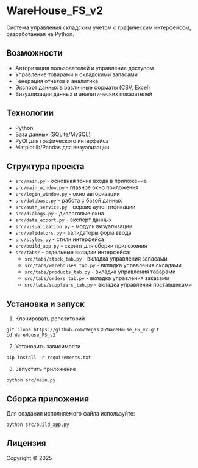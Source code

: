 # WareHouse_FS_v2

Система управления складским учетом с графическим интерфейсом, разработанная на Python.

## Возможности

- Авторизация пользователей и управление доступом
- Управление товарами и складскими запасами
- Генерация отчетов и аналитика
- Экспорт данных в различные форматы (CSV, Excel)
- Визуализация данных и аналитических показателей

## Технологии

- Python
- База данных (SQLite/MySQL)
- PyQt для графического интерфейса
- Matplotlib/Pandas для визуализации

## Структура проекта

- `src/main.py` - основная точка входа в приложение
- `src/main_window.py` - главное окно приложения
- `src/login_window.py` - окно авторизации
- `src/database.py` - работа с базой данных
- `src/auth_service.py` - сервис аутентификации
- `src/dialogs.py` - диалоговые окна
- `src/data_export.py` - экспорт данных
- `src/visualization.py` - модуль визуализации
- `src/validators.py` - валидаторы форм ввода
- `src/styles.py` - стили интерфейса
- `src/build_app.py` - скрипт для сборки приложения
- `src/tabs/` - отдельные вкладки интерфейса:
  - `src/tabs/stock_tab.py` - вкладка управления запасами
  - `src/tabs/warehouses_tab.py` - вкладка управления складами
  - `src/tabs/products_tab.py` - вкладка управления товарами
  - `src/tabs/orders_tab.py` - вкладка управления заказами
  - `src/tabs/suppliers_tab.py` - вкладка управления поставщиками

## Установка и запуск

1. Клонировать репозиторий
```
git clone https://github.com/Vegas30/WareHouse_FS_v2.git
cd WareHouse_FS_v2
```

2. Установить зависимости
```
pip install -r requirements.txt
```

3. Запустить приложение
```
python src/main.py
```

## Сборка приложения

Для создания исполняемого файла используйте:
```
python src/build_app.py
```

## Лицензия

Copyright © 2025 